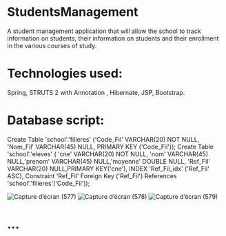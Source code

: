 # StudentsManagement
A student management application that will allow the school to track information on students, their information on students and their enrollment in the various courses of study.

# Technologies used:
Spring, STRUTS 2 with Annotation , Hibernate, JSP, Bootstrap.

# Database script:
Create Table 'school'.'filieres' ('Code_Fil' VARCHAR(20) NOT NULL, 'Nom_Fil' VARCHAR(45) NULL, PRIMARY KEY ('Code_Fil'));
Create Table 'school'.'eleves' ( 'cne' VARCHAR(20) NOT NULL, 
'nom' VARCHAR(45) NULL,'prenom' VARCHAR(45) NULL,'moyenne' DOUBLE NULL,
'Ref_Fil' VARCHAR(20) NULL,PRIMARY KEY('cne'), INDEX 'Ref_Fil_idx' ('Ref_Fil' ASC),
Constraint 'Ref_Fil' Foreign Key ('Ref_Fil') References 'school'.'filieres'('Code_Fil'));

![Capture d’écran (577)](https://user-images.githubusercontent.com/81829785/222283964-7338e738-010e-4d5b-b159-75e6e89b74c2.png)
![Capture d’écran (578)](https://user-images.githubusercontent.com/81829785/222337702-a38bd71b-a1e6-401d-b2b5-b607a48e7148.png)
![Capture d’écran (579)](https://user-images.githubusercontent.com/81829785/222337716-49afb40d-6cad-4b93-806c-f3e7c0961363.png)

# ...
